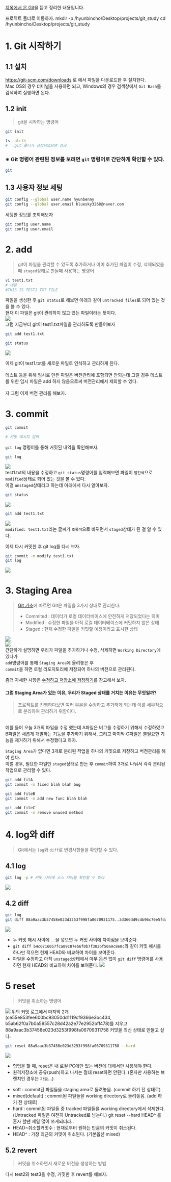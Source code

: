 [지옥에서 온 Git](https://www.inflearn.com/course/lecture?courseSlug=%EC%A7%80%EC%98%A5%EC%97%90%EC%84%9C-%EC%98%A8-git&unitId=11599)을 듣고 정리한 내용입니다.

프로젝트 폴더로 이동하자.
mkdir -p /hyunbincho/Desktop/projects/git_study
cd /hyunbincho/Desktop/projects/git_study

# 1. Git 시작하기
## 1.1 설치
https://git-scm.com/downloads 로 에서 파일을 다운로드한 후 설치한다.<br/>
Mac OS의 경우 터미널을 사용하면 되고, Windows의 경우 검색창에서 `Git Bash`를 검색하여 실행하면 된다. 

## 1.2 init
> git을 시작하는 명령어
```bash
git init

ls -alrth
# `.git`폴더가 생성되었으면 성공
```
### ※ Git 명령어 관련된 정보를 보려면 `git` 명령어로 간단하게 확인할 수 있다. 
```bash
git
```

## 1.3 사용자 정보 세팅
```bash
git config --global user.name hyunbenny
git config --global user.email bluesky3268@naver.com
```
세팅한 정보를 조회해보자
```bash
git config user.name
git config user.email
```

# 2. add
> git이 파일을 관리할 수 있도록 추가하거나 이미 추가된 파일이 수정, 삭제되었을 때 `staged`상태로 만들때 사용하는 명령어 
```bash
vi test1.txt
# 내용
#THIS IS TEST1 TXT FILE
```
파일을 생성한 후 `git status`로 해보면 아래과 같이 `untracked files`로 되어 있는 것을 볼 수 있다.<br/>
현재 이 파일은 git이 관리하지 않고 있는 파일이라는 뜻이다.<br/>
![](img/1/1_untracked.png)
<br/>
그럼 지금부터 git이 test1.txt파일을 관리하도록 만들어보자
```bash
git add test1.txt

git status
```
![](img/1/2_tracked.png)<br/>

이제 git이 test1.txt를 새로운 파일로 인식하고 관리하게 된다.<br/>
<br/>
테스트 등을 위해 임시로 만든 파일은 버전관리에 포함되면 안되는데 그럴 경우 테스트를 위한 임시 파일은 add 하지 않음으로써 버전관리에서 제외할 수 있다.<br/>
<br/>
자 그럼 이제 버전 관리를 해보자.
# 3. commit
```bash
git commit

# 커밋 메시지 입력
```

`git log` 명령어를 통해 커밋된 내역을 확인해보자.
```bash
git log
```
![](img/1/3_gitLog_afterCommit.png)<br/>
test1.txt의 내용을 수정하고 `git status`명령어를 입력해보면 파일이 `빨간색`으로 `modified`상태로 되어 있는 것을 볼 수 있다.<br/>
이걸 `unstaged`상태라고 하는데 아래에서 다시 알아보자.
```bash
git status
```
![](img/1/4_gitStatus_afterModify.png)<br/>
```bash
git add test1.txt
```
![](img/1/6_gitStatusAfterAdd.png)<br/>
`modified: test1.txt`라는 글씨가 `초록색`으로 바뀌면서 `staged`상태가 된 걸 알 수 있다.

이제 다시 커밋한 후 git log를 다시 보자.
```bash
git commit -m modify test1.txt
git log
```

![](img/1/7_gitLog_afterModify.png)

# 3. Staging Area
> [Git 기초](https://git-scm.com/book/ko/v2/%EC%8B%9C%EC%9E%91%ED%95%98%EA%B8%B0-Git-%EA%B8%B0%EC%B4%88)에 따르면 Git은 파일을 3가지 상태로 관리한다.
> - Commited : 데이터가 로컬 데이터베이스에 안전하게 저장되었다는 의미
> - Modified : 수정한 파일을 아직 로컬 데이터베이스에 커밋하지 않은 상태
> - Staged : 현재 수정한 파일을 커밋할 예정이라고 표시한 상태

![](https://git-scm.com/book/en/v2/images/areas.png)<br/>
![](https://git-scm.com/book/en/v2/images/lifecycle.png)<br/>
간단하게 설명하면 
우리가 파일을 추가하거나 수정, 삭제하면 `Working Directory`에 있다가<br/>
`add`명령어를 통해 `Staging Area`에 올려놓은 후 <br/>
`commit`을 하면 로컬 리포지토리에 저장되어 하나의 버전으로 관리된다.
<br/>

좀더 자세한 사항은 [수정하고 저장소에 저장하기](https://git-scm.com/book/ko/v2/Git%EC%9D%98-%EA%B8%B0%EC%B4%88-%EC%88%98%EC%A0%95%ED%95%98%EA%B3%A0-%EC%A0%80%EC%9E%A5%EC%86%8C%EC%97%90-%EC%A0%80%EC%9E%A5%ED%95%98%EA%B8%B0)를 참고해서 보자.

#### 그럼 Staging Area가 있는 이유, 우리가 Staged 상태를 거치는 이유는 무엇일까?
> 프로젝트를 진행하다보면 여러 부븐을 수정하고 추가하게 되는데 이를 세부적으로 분리하여 관리하기 위함이다.

<br/>
예를 들어 오늘 3개의 파일을 수정 했는데 
A파일은 버그를 수정하기 위해서 수정하였고<br/>
B파일은 새롭게 개발하는 기능을 추가하기 위해서, 
그리고 마지막 C파일은 불필요한 기능을 제거하기 위해서 수정했다고 하자.<br/>

`Staging Area`가 없다면 3개로 분리된 작업을 하나의 커밋으로 저장하고 버전관리를 해야 한다.<br/>
이럴 경우, 필요한 파일만 `staged`상태로 만든 후 `commit`하여 3개로 나눠서 각각 분리된 작업으로 관리할 수 있다.
```bash
git add filA
git commit -m fixed blah blah bug

git add fileB
git commit -m add new func blah blah

git add fileC
git commit -m remove unused method
```

# 4. log와 diff
> Git에서는 `log`와 `diff`로 변경사항들을 확인할 수 있다.
## 4.1 log
```bash
git log -p # 커밋 사이에 소스 차이를 확인할 수 있다
```
![](img/1/8_gitLog_optionP.png)<br/>

## 4.2 diff
```bash
git log 
git diff 88a9aac3b37458e023d3253f998fa0670931175..3d366dd9cdb96c70e5fdac06d299f73d07e232c5
```
![](img/1/9_gitDiff.png)<br/>
- 두 커밋 해시 사이에 `..`을 넣으면 두 커밋 사이에 차이점을 보여준다.
- `git diff b4c0716057fca89c87eb6f0b7f302bf50a9c8e0c`와 같이 커밋 해시를 하나만 적으면 현재 HEAD와 비교하여 차이를 보여준다. 
- 파일을 수정하고 아직 `unstaged`상태에서 아무 옵션 없이 `git diff` 명령어를 사용하면 현재 HEAD와 비교하여 차이를 보여준다.
![](img/1/10_gitDiff2.png)

# 5 reset
> 커밋을 취소하는 명령어
 
![](img/1/11_gitLogForReset.png)
위의 커밋 로그에서 마지막 2개(ce55e853fee600bc93050dd1119cf9366e3bc434, b5ab62f0a7b0a59557c28d42a2e77e2952bff478)를 지우고 88a9aac3b37458e023d3253f998fa06709311758 커밋을 최신 상태로 만들고 싶다.

```bash
git reset 88a9aac3b37458e023d3253f998fa06709311758 --hard 
```
![](img/1/12_gitLog_afterGitReset.png)
* 협업을 할 때, reset은 내 로컬 PC에만 있는 버전에 대해서만 사용해야 한다.
* 원격저장소에 공유(push)하고 나서는 절대 reset하면 안된다. (혼자만 사용하는 브랜치인 경우는 가능...)

- soft : commit된 파일들을 staging area로 돌려놓음. (commit 하기 전 상태로)
- mixed(default) : commit된 파일들을 working directory로 돌려놓음. (add 하기 전 상태로)
- hard : commit된 파일들 중 tracked 파일들을 working directory에서 삭제한다. (Untracked 파일은 여전히 Untracked로 남는다.) git reset --hard HEAD^ 를 혼자 할땐 제일 많이 쓰게되더라..
- HEAD~취소할커밋수 : 현재로부터 원하는 만큼의 커밋이 취소된다.
- HEAD^ : 가장 최근의 커밋이 취소된다. (기본옵션 mixed)


## 5.2 revert
> 커밋을 취소하면서 새로운 버전을 생성하는 방법

다시 test2와 test3을 수정, 커밋한 후 revert를 해보자.

